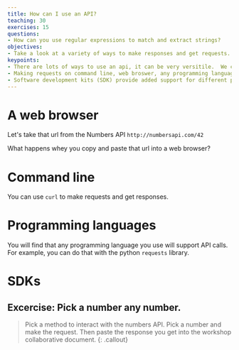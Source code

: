 ```yaml
---
title: How can I use an API?
teaching: 30
exercises: 15
questions:
- How can you use regular expressions to match and extract strings?
objectives:
- Take a look at a variety of ways to make responses and get requests.
keypoints:
- There are lots of ways to use an api, it can be very versitile.  We covered a few but there are more!
- Making requests on command line, web broswer, any programming language, postman,...
- Software development kits (SDK) provide added support for different programming languages.
---
```


# A web browser

Let's take that url from the Numbers API 
`http://numbersapi.com/42`

What happens whey you copy and paste that url into a web browser?  


# Command line

You can use `curl` to make requests and get responses.

# Programming languages

You will find that any programming language you use will support API calls.  For example, you can do that with the python `requests` library. 

# SDKs



## Excercise: Pick a number any number.

> Pick a method to interact with the numbers API.  Pick a number and make the request.  Then paste the response you get into the workshop collaborative document.
{: .callout}
